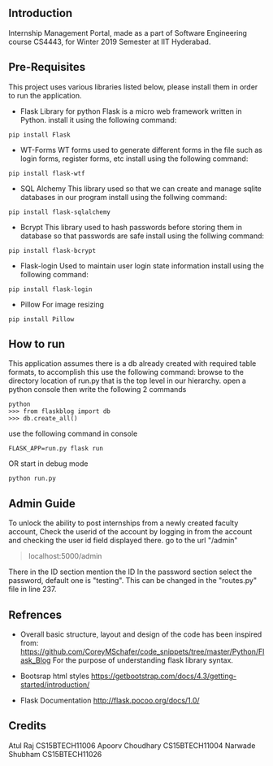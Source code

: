 
## Introduction
Internship Management Portal, made as a part of Software Engineering course CS4443, for Winter 2019 Semester at IIT Hyderabad.

## Pre-Requisites
This project uses various libraries listed below, please install them in order to run the application.

- Flask Library for python
Flask is a micro web framework written in Python.
install it using the following command: 
```
pip install Flask
```

- WT-Forms 
WT forms used to generate different forms in the file such as login forms, register forms, etc
install using the following command:
```
pip install flask-wtf
```

- SQL Alchemy
This library used so that we can create and manage sqlite databases in our program
install using the follwing command:
```
pip install flask-sqlalchemy
```

- Bcrypt
This library used to hash passwords before storing them in database so that passwords are safe
install using the follwing command:
```
pip install flask-bcrypt
```

- Flask-login
Used to maintain user login state information
install using the following command:
```
pip install flask-login
```

- Pillow
For image resizing
```
pip install Pillow
```


## How to run
This application assumes there is a db already created with required table formats,
to accomplish this use the following command:
browse to the directory location of run.py that is the top level in our hierarchy.
open a python console then write the following 2 commands
```
python
>>> from flaskblog import db
>>> db.create_all()
```

use the following command in console
```
FLASK_APP=run.py flask run
```
OR start in debug mode
```
python run.py
```

## Admin Guide
To unlock the ability to post internships from a newly created faculty account,
Check the userid of the account by logging in from the account and checking the
user id field displayed there.
go to the url "/admin"
> localhost:5000/admin

There in the ID section mention the ID
In the password section select the password, default one is "testing". This can
be changed in the "routes.py" file in line 237.


## Refrences
- Overall basic structure, layout and design of the code has been inspired from:
https://github.com/CoreyMSchafer/code_snippets/tree/master/Python/Flask_Blog
For the purpose of understanding flask library syntax.

- Bootsrap html styles
https://getbootstrap.com/docs/4.3/getting-started/introduction/

- Flask Documentation
http://flask.pocoo.org/docs/1.0/

## Credits

Atul Raj 			CS15BTECH11006
Apoorv Choudhary	CS15BTECH11004
Narwade Shubham		CS15BTECH11026


